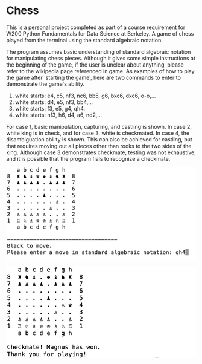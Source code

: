 # Chess
This is a personal project completed as part of a course requirement for W200 Python Fundamentals for Data Science at Berkeley.
A game of chess played from the terminal using the standard algebraic notation.

The program assumes basic understanding of standard algebraic
notation for manipulating
chess pieces. Although it gives some simple instructions at the
beginning of the game,
if the user is unclear about anything, please refer to the wikipedia
page referenced in game.
As examples of how to play the game after 'starting the game', here
are two commands to enter to demonstrate the game's ability.

1. white starts: e4, c5, nf3, nc6, bb5, g6, bxc6, dxc6, o-o,...
2. white starts: d4, e5, nf3, bb4,...
3. white starts: f3, e5, g4, qh4.
4. white starts: nf3, h6, d4, a6, nd2,...

For case 1, basic manipulation, capturing, and castling is shown.
In case 2, white king is in check, and for case 3, white is
checkmated.
In case 4, the disambiguation ability is shown. This can also be
achieved for castling, but that requires moving out all pieces other than rooks
to the two sides of the king.
Although case 3 demonstrates checkmate, testing was not
exhaustive, and it is possible that the program fials to recognize a checkmate.

![Move to checkmate.](checkmate_move.png)

![Checkmate message.](checkmate.png)